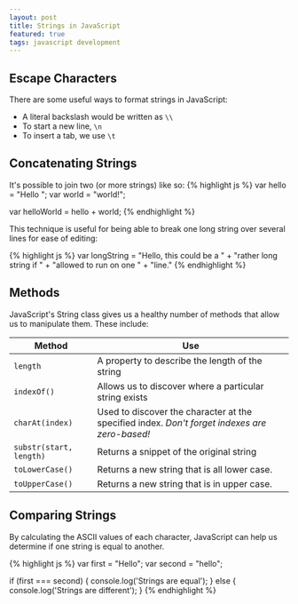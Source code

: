```yaml
---
layout: post
title: Strings in JavaScript
featured: true
tags: javascript development
---
```


## Escape Characters
There are some useful ways to format strings in JavaScript:
- A literal backslash would be written as `\\`
- To start a new line, `\n`
- To insert a tab, we use `\t`

## Concatenating Strings
It's possible to join two (or more strings) like so:
{% highlight js %}
var hello = "Hello ";
var world = "world!";

var helloWorld = hello + world;
{% endhighlight %}

This technique is useful for being able to break one long string over several lines for ease of editing:

{% highlight js %}
var longString = "Hello, this could be a " +
  "rather long string if " +
	"allowed to run on one " +
	"line."
{% endhighlight %}

## Methods
JavaScript's String class gives us a healthy number of methods that allow us to manipulate them. These include:

| Method | Use |
| --- | --- |
| `length` | A property to describe the length of the string |
| `indexOf()` | Allows us to discover where a particular string exists |
| `charAt(index)` | Used to discover the character at the specified index. *Don't forget indexes are zero-based!* |
|`substr(start, length)` | Returns a snippet of the original string |
| `toLowerCase()` | Returns a new string that is all lower case. |
| `toUpperCase()` | Returns a new string that is in upper case. |

## Comparing Strings
By calculating the ASCII values of each character, JavaScript can help us determine if one string is equal to another.

{% highlight js %}
var first = "Hello";
var second = "hello";

if (first === second) {
  console.log('Strings are equal');
} else {
  console.log('Strings are different');
}
{% endhighlight %}